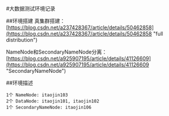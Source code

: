 #大数据测试环境记录

##环境搭建
真集群搭建：
[https://blog.csdn.net/a237428367/article/details/50462858](https://blog.csdn.net/a237428367/article/details/50462858 "full distribution")

NameNode和SecondaryNameNode分离：
[https://blog.csdn.net/a925907195/article/details/41126609](https://blog.csdn.net/a925907195/article/details/41126609 "SecondaryNameNode")

##环境描述

    1个 NameNode: itaojin103
    2个 DataNode: itaojin101, itaojin102
    1个 SecondaryNameNode: itaojin106